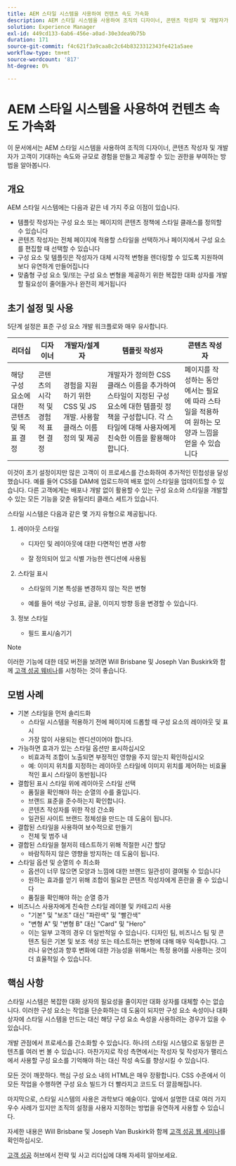 ```yaml
---
title: AEM 스타일 시스템을 사용하여 컨텐츠 속도 가속화
description: AEM 스타일 시스템을 사용하여 조직의 디자이너, 콘텐츠 작성자 및 개발자가 고객이 기대하는 속도와 규모로 경험을 만들고 제공할 수 있는 권한을 부여하는 방법을 알아봅니다.
solution: Experience Manager
exl-id: 449cd133-6ab6-456e-a0ad-30e3dea9b75b
duration: 171
source-git-commit: f4c621f3a9caa8c2c64b8323312343fe421a5aee
workflow-type: tm+mt
source-wordcount: '817'
ht-degree: 0%

---
```


# AEM 스타일 시스템을 사용하여 컨텐츠 속도 가속화

이 문서에서는 AEM 스타일 시스템을 사용하여 조직의 디자이너, 콘텐츠 작성자 및 개발자가 고객이 기대하는 속도와 규모로 경험을 만들고 제공할 수 있는 권한을 부여하는 방법을 알아봅니다.

## 개요

AEM 스타일 시스템에는 다음과 같은 네 가지 주요 이점이 있습니다.

* 템플릿 작성자는 구성 요소 또는 페이지의 콘텐츠 정책에 스타일 클래스를 정의할 수 있습니다
* 콘텐츠 작성자는 전체 페이지에 적용할 스타일을 선택하거나 페이지에서 구성 요소를 편집할 때 선택할 수 있습니다
* 구성 요소 및 템플릿은 작성자가 대체 시각적 변형을 렌더링할 수 있도록 지원하여 보다 유연하게 만들어집니다
* 맞춤형 구성 요소 및/또는 구성 요소 변형을 제공하기 위한 복잡한 대화 상자를 개발할 필요성이 줄어들거나 완전히 제거됩니다

## 초기 설정 및 사용

5단계 설정은 표준 구성 요소 개발 워크플로와 매우 유사합니다.

| **리더십** | **디자이너** | **개발자/설계자** | **템플릿 작성자** | **콘텐츠 작성자** |
| --- | --- | --- | --- | --- |
| 해당 구성 요소에 대한 콘텐츠 및 목표 결정 | 콘텐츠의 시각적 및 경험적 표현 결정 | 경험을 지원하기 위한 CSS 및 JS 개발. 사용할 클래스 이름 정의 및 제공 | 개발자가 정의한 CSS 클래스 이름을 추가하여 스타일이 지정된 구성 요소에 대한 템플릿 정책을 구성합니다. 각 스타일에 대해 사용자에게 친숙한 이름을 활용해야 합니다. | 페이지를 작성하는 동안 에서는 필요에 따라 스타일을 적용하여 원하는 모양과 느낌을 얻을 수 있습니다 |

이것이 초기 설정이지만 많은 고객이 이 프로세스를 간소화하여 추가적인 민첩성을 달성했습니다. 예를 들어 CSS를 DAM에 업로드하여 배포 없이 스타일을 업데이트할 수 있습니다. 다른 고객에게는 배포나 개발 없이 활용할 수 있는 구성 요소와 스타일을 개발할 수 있는 모든 기능을 갖춘 유틸리티 클래스 세트가 있습니다.

스타일 시스템은 다음과 같은 몇 가지 유형으로 제공됩니다.

1. 레이아웃 스타일

   * 디자인 및 레이아웃에 대한 다면적인 변경 사항

   * 잘 정의되어 있고 식별 가능한 렌디션에 사용됨

1. 스타일 표시
   * 스타일의 기본 특성을 변경하지 않는 작은 변형

   * 예를 들어 색상 구성표, 글꼴, 이미지 방향 등을 변경할 수 있습니다.

1. 정보 스타일

   * 필드 표시/숨기기

>[!NOTE]
>
>이러한 기능에 대한 데모 버전을 보려면 Will Brisbane 및 Joseph Van Buskirk와 함께 [고객 성공 웨비나](https://adobecustomersuccess.adobeconnect.com/pob610c9mffjmp4/)를 시청하는 것이 좋습니다.

## 모범 사례

* 기본 스타일을 먼저 솔리드화
   * 스타일 시스템을 적용하기 전에 페이지에 드롭할 때 구성 요소의 레이아웃 및 표시
   * 가장 많이 사용되는 렌디션이어야 합니다.
* 가능하면 효과가 있는 스타일 옵션만 표시하십시오
   * 비효과적 조합이 노출되면 부정적인 영향을 주지 않는지 확인하십시오
   * 예: 이미지 위치를 지정하는 레이아웃 스타일에 이미지 위치를 제어하는 비효율적인 표시 스타일이 동반됩니다
* 결합된 표시 스타일 위에 레이아웃 스타일 선택
   * 품질을 확인해야 하는 순열의 수를 줄입니다.
   * 브랜드 표준을 준수하는지 확인합니다.
   * 콘텐츠 작성자를 위한 작성 간소화
   * 일관된 사이트 브랜드 정체성을 만드는 데 도움이 됩니다.
* 결합된 스타일을 사용하여 보수적으로 만들기
   * 전체 및 범주 내
* 결합된 스타일을 철저히 테스트하기 위해 적절한 시간 할당
   * 바람직하지 않은 영향을 방지하는 데 도움이 됩니다.
* 스타일 옵션 및 순열의 수 최소화
   * 옵션이 너무 많으면 모양과 느낌에 대한 브랜드 일관성이 결여될 수 있습니다
   * 원하는 효과를 얻기 위해 조합이 필요한 콘텐츠 작성자에게 혼란을 줄 수 있습니다
   * 품질을 확인해야 하는 순열 증가
* 비즈니스 사용자에게 친숙한 스타일 레이블 및 카테고리 사용
   * &quot;기본&quot; 및 &quot;보조&quot; 대신 &quot;파란색&quot; 및 &quot;빨간색&quot;
   * &quot;변형 A&quot; 및 &quot;변형 B&quot; 대신 &quot;Card&quot; 및 &quot;Hero&quot;
   * 이는 일부 고객의 경우 더 일반적일 수 있습니다. 디자인 팀, 비즈니스 팀 및 콘텐츠 팀은 기본 및 보조 색상 또는 테스트하는 변형에 대해 매우 익숙합니다. 그러나 유연성과 향후 변화에 대한 가능성을 위해서는 특정 용어를 사용하는 것이 더 효율적일 수 있습니다.

## 핵심 사항

스타일 시스템은 복잡한 대화 상자의 필요성을 줄이지만 대화 상자를 대체할 수는 없습니다. 이러한 구성 요소는 작업을 단순화하는 데 도움이 되지만 구성 요소 속성이나 대화 상자에 스타일 시스템을 만드는 대신 해당 구성 요소 속성을 사용하려는 경우가 있을 수 있습니다.

개발 관점에서 프로세스를 간소화할 수 있습니다. 하나의 스타일 시스템으로 동일한 콘텐츠를 여러 번 볼 수 있습니다. 마찬가지로 작성 측면에서는 작성자 및 작성자가 팰리스에서 사용할 구성 요소를 기억해야 하는 대신 작성 속도를 향상시킬 수 있습니다.

모든 것이 깨끗하다. 핵심 구성 요소 내의 HTML은 매우 장황합니다. CSS 수준에서 이 모든 작업을 수행하면 구성 요소 빌드가 더 빨라지고 코드도 더 깔끔해집니다.

마지막으로, 스타일 시스템의 사용은 과학보다 예술이다. 앞에서 설명한 대로 여러 가지 우수 사례가 있지만 조직의 설정을 사용자 지정하는 방법을 유연하게 사용할 수 있습니다.

자세한 내용은 Will Brisbane 및 Joseph Van Buskirk와 함께 [고객 성공 웹 세미나](https://adobecustomersuccess.adobeconnect.com/pob610c9mffjmp4/)를 확인하십시오.

[고객 성공](https://experienceleague.adobe.com/docs/customer-success/customer-success/overview.html) 허브에서 전략 및 사고 리더십에 대해 자세히 알아보세요.
